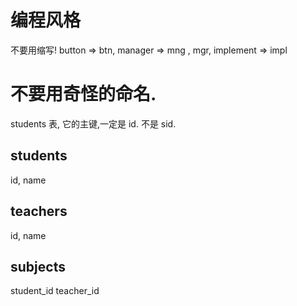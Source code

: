 # 编程风格

不要用缩写!      button => btn,  manager => mng  , mgr, implement =>  impl

# 不要用奇怪的命名.

students 表,   它的主键,一定是 id.  不是 sid.

students
--------
id, name


teachers
-------
id, name



subjects
--------
student_id
teacher_id


